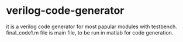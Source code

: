 # verilog-code-generator
it is a verilog code generator for most papular modules with testbench.
final_code1.m file is main file, to be run in matlab for code generation.

